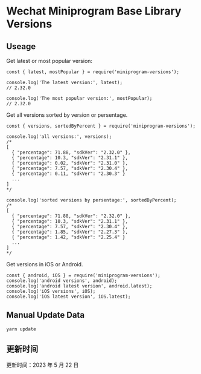 
# Wechat Miniprogram Base Library Versions

## Useage

Get latest or most popular version:

```;
const { latest, mostPopular } = require('miniprogram-versions');

console.log('The latest version:', latest);
// 2.32.0

console.log('The most popular version:', mostPopular);
// 2.32.0

```

Get all versions sorted by version or persentage.

```
const { versions, sortedByPercent } = require('miniprogram-versions');

console.log('all versions:', versions);
/*
[
  { "percentage": 71.88, "sdkVer": "2.32.0" },
  { "percentage": 10.3, "sdkVer": "2.31.1" },
  { "percentage": 0.02, "sdkVer": "2.31.0" },
  { "percentage": 7.57, "sdkVer": "2.30.4" },
  { "percentage": 0.11, "sdkVer": "2.30.3" }
  ...
]
*/

console.log('sorted versions by persentage:', sortedByPercent);
/*
[
  { "percentage": 71.88, "sdkVer": "2.32.0" },
  { "percentage": 10.3, "sdkVer": "2.31.1" },
  { "percentage": 7.57, "sdkVer": "2.30.4" },
  { "percentage": 1.85, "sdkVer": "2.27.3" },
  { "percentage": 1.42, "sdkVer": "2.25.4" }
  ...
]
*/
```

Get versions in iOS or Android.

```
const { android, iOS } = require('miniprogram-versions');
console.log('android versions', android);
console.log('android latest version', android.latest);
console.log('iOS versions', iOS);
console.log('iOS latest version', iOS.latest);
```

## Manual Update Data

```
yarn update
```

## 更新时间

更新时间：2023 年 5 月 22 日
